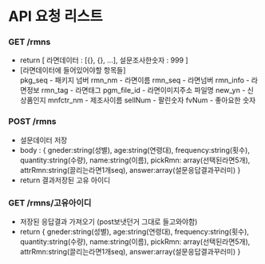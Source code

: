 # API 요청 리스트

### GET /rmns

-   return [ 라면데이터 : [{}, {}, ...], 설문조사한숫자 : 999 ]
-   [라면데이터에 들어있어야할 항목들]  
    pkg_seq - 패키지 넘버
    rmn_nm - 라면이름
    rmn_seq - 라면넘버
    rmn_info - 라면정보
    rmn_tag - 라면태그
    pgm_file_id - 라면이미지주소 파일명
    new_yn - 신상품인지
    mnfctr_nm - 제조사이름
    sellNum - 팔린숫자
    fvNum - 좋아요한 숫자

### POST /rmns

-   설문데이터 저장
-   body : {
    gneder:string(성별),
    age:string(연령대),
    frequency:string(횟수),
    quantity:string(수량),
    name:string(이름),
    pickRmn: array(선택된라면5개),
    attrRmn:string(끌리는라면1개seq),
    answer:array(설문응답결과꾸러미)
    }
-   return 결과저장된 고유 아이디

### GET /rmns/고유아이디

-   저장된 응답결과 가져오기 (post보냇던거 그대로 들고와야함)
-   return {
    gneder:string(성별),
    age:string(연령대),
    frequency:string(횟수),
    quantity:string(수량),
    name:string(이름),
    pickRmn: array(선택된라면5개),
    attrRmn:string(끌리는라면1개seq),
    answer:array(설문응답결과꾸러미)
    }

